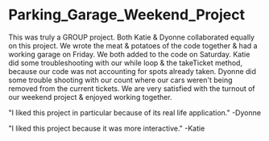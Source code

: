 # Parking_Garage_Weekend_Project

This was truly a GROUP project. 
Both Katie & Dyonne collaborated equally on this project. 
We wrote the meat & potatoes of the code together & had a working garage on Friday.
We both added to the code on Saturday.
Katie did some troubleshooting with our while loop & the takeTicket method, because our code was not accounting for spots already taken.
Dyonne did some trouble shooting with our count where our cars weren't being removed from the current tickets.
We are very satisfied with the turnout of our weekend project & enjoyed working together. 

"I liked this project in particular because of its real life application."
-Dyonne

"I liked this project because it was more interactive."
-Katie
